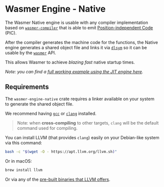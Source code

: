 # Wasmer Engine - Native

The Wasmer Native engine is usable with any compiler implementation
based on [`wasmer-compiler`] that is able to emit
[Position-independent Code][PIC] (PIC).

After the compiler generates the machine code for the functions, the
Native engine generates a shared object file and links it via
[`dlsym`] so it can be usable by the [`wasmer`] API.

This allows Wasmer to achieve *blazing fast* native startup times.

*Note: you can find a [full working example using the JIT engine
here][example].*

## Requirements

The `wasmer-engine-native` crate requires a linker available on your
system to generate the shared object file.

We recommend having [`gcc`] or [`clang`] installed.

> Note: when **cross-compiling** to other targets, `clang` will be the
> default command used for compiling.

You can install LLVM (that provides `clang`) easily on your
Debian-like system via this command:

```bash
bash -c "$(wget -O - https://apt.llvm.org/llvm.sh)"
```

Or in macOS:

```bash
brew install llvm
```

Or via any of the [pre-built binaries that LLVM
offers][llvm-pre-built].


[`wasmer-compiler`]: https://github.com/wasmerio/wasmer-reborn/tree/master/lib/compiler
[PIC]: https://en.wikipedia.org/wiki/Position-independent_code
[`dlsym`]: https://www.freebsd.org/cgi/man.cgi?query=dlsym
[`wasmer`]: https://github.com/wasmerio/wasmer-reborn/tree/master/lib/api
[example]: https://github.com/wasmerio/wasmer-reborn/blob/master/examples/engine_native.rs
[`gcc`]: https://gcc.gnu.org/
[`clang`]: https://clang.llvm.org/
[llvm-pre-built]: https://releases.llvm.org/download.html
